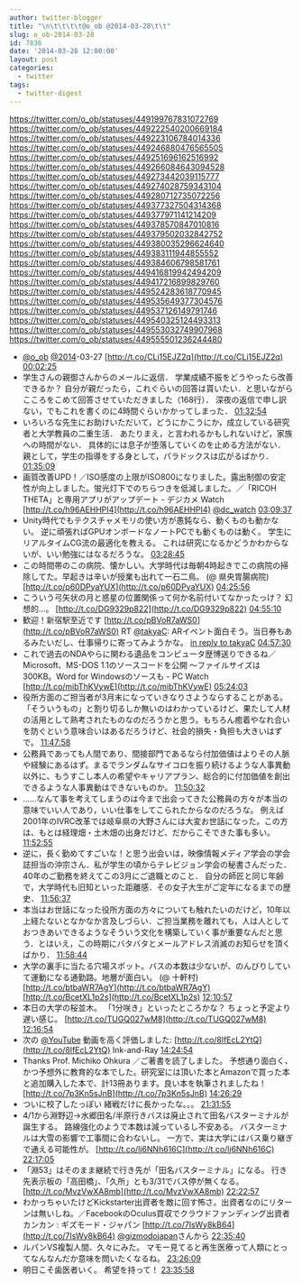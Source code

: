 ```yaml
---
author: twitter-blogger
title: "\n\t\t\t\t@o_ob @2014-03-28\t\t"
slug: o_ob-2014-03-28
id: 7836
date: '2014-03-28 12:00:00'
layout: post
categories:
  - twitter
tags:
  - twitter-digest
---
```


https://twitter.com/o_ob/statuses/449199767831072769 https://twitter.com/o_ob/statuses/449222540200669184 https://twitter.com/o_ob/statuses/449223106784014336 https://twitter.com/o_ob/statuses/449246880476565505 https://twitter.com/o_ob/statuses/449251696162516992 https://twitter.com/o_ob/statuses/449266084643094528 https://twitter.com/o_ob/statuses/449273442039115777 https://twitter.com/o_ob/statuses/449274028759343104 https://twitter.com/o_ob/statuses/449280712735072256 https://twitter.com/o_ob/statuses/449377327504314368 https://twitter.com/o_ob/statuses/449377971141214209 https://twitter.com/o_ob/statuses/449378570847010816 https://twitter.com/o_ob/statuses/449379502032842752 https://twitter.com/o_ob/statuses/449380035296624640 https://twitter.com/o_ob/statuses/449383111944855552 https://twitter.com/o_ob/statuses/449384606798581761 https://twitter.com/o_ob/statuses/449416819942494209 https://twitter.com/o_ob/statuses/449417216899829760 https://twitter.com/o_ob/statuses/449524283618770945 https://twitter.com/o_ob/statuses/449535649377304576 https://twitter.com/o_ob/statuses/449537126149791746 https://twitter.com/o_ob/statuses/449540325124493313 https://twitter.com/o_ob/statuses/449553032749907968 https://twitter.com/o_ob/statuses/449555501236244480  

*   [@o_ob](https://twitter.com/o_ob) [@2014](https://twitter.com/2014)-03-27 [http://t.co/CLi15EJZ2q](http://t.co/CLi15EJZ2q) [00:02:25](https://twitter.com/o_ob/statuses/449199767831072769)
*   学生さんの親御さんからのメールに返信． 学業成績不振をどうやったら改善できるか？ 自分が親だったら，これぐらいの回答は貰いたい．と思いながらこころをこめて回答させていただきました（168行）． 深夜の返信で申し訳ない，でもこれを書くのに4時間ぐらいかかってしまった． [01:32:54](https://twitter.com/o_ob/statuses/449222540200669184)
*   いろいろな先生にお助けいただいて，どうにかこうにか，成立している研究者と大学教員の二重生活． あたりまえ，と言われるかもしれないけど，家族への時間がない． 具体的には息子が堕落していくのを止める方法がない． 親として，学生の指導をする身として，パラドックスは広がるばかり． [01:35:09](https://twitter.com/o_ob/statuses/449223106784014336)
*   画質改善UPD！／ISO感度の上限がISO800になりました。露出制御の安定性が向上しました。蛍光灯下でのちらつきを低減しました。／「RICOH THETA」と専用アプリがアップデート - デジカメ Watch [http://t.co/h96AEHHPI4](http://t.co/h96AEHHPI4) [@dc_watch](https://twitter.com/dc_watch) [03:09:37](https://twitter.com/o_ob/statuses/449246880476565505)
*   Unity時代でもテクスチャメモリの使い方が愚鈍なら、動くものも動かない。 逆に頑張ればGPUオンボードなノートPCでも動くものは動く。 学生にリアルタイムCG流の最適化を教える。 これは研究になるかどうかわからないが、いい勉強にはなるだろうな。 [03:28:45](https://twitter.com/o_ob/statuses/449251696162516992)
*   この時間帯のこの病院、懐かしい。大学時代は毎朝4時起きでこの病院の掃除してた。早起きは辛いが授業も出れて一石二鳥。 (@ 県央胃腸病院) [http://t.co/p60DPyaYUX](http://t.co/p60DPyaYUX) [04:25:56](https://twitter.com/o_ob/statuses/449266084643094528)
*   こういう弓矢状の月と惑星の位置関係って何か名前付いてなかったっけ？ 幻想的...。 [http://t.co/DG9329p822](http://t.co/DG9329p822) [04:55:10](https://twitter.com/o_ob/statuses/449273442039115777)
*   歓迎！新宿駅至近です [http://t.co/pBVoR7aWS0](http://t.co/pBVoR7aWS0) RT [@takyaC](https://twitter.com/takyaC): ARイベント面白そう。当日券もあるみたいだし、仕事帰りに寄ってみようかな。 [in reply to takyaC](https://twitter.com/takyaC/statuses/449201684518944768) [04:57:30](https://twitter.com/o_ob/statuses/449274028759343104)
*   これで過去のNDAやらに関わる遺品をコンピュータ歴博送りできるね／Microsoft、MS-DOS 1.1のソースコードを公開 ～ファイルサイズは300KB。Word for Windowsのソースも - PC Watch [http://t.co/mibThKVywE](http://t.co/mibThKVywE) [05:24:03](https://twitter.com/o_ob/statuses/449280712735072256)
*   役所方面のご担当者が3月末になっていきなりさようならすることがある。 「そういうもの」と割り切るしか無いのはわかっているけど、果たして人材の活用として熟考されたものなのだろうかと思う。もちろん癒着やなれ合いを防ぐという意味合いはあるだろうけど、社会的損失・負担も大きいはずで。 [11:47:58](https://twitter.com/o_ob/statuses/449377327504314368)
*   公務員であっても人間であり、間接部門であるなら付加価値はよりその人脈や経験にあるはず。まるでランダムなサイコロを振り続けるような人事異動以外に、もうすこし本人の希望やキャリアプラン、総合的に付加価値を創出できるような人事異動はできないものか。 [11:50:32](https://twitter.com/o_ob/statuses/449377971141214209)
*   ……なんて事を考えてしまうのは今まで出会ってきた公務員の方々が本当の意味でいい人であり，いい仕事をしてこられたからなのだろうな。 例えば2001年のIVRC改革では岐阜県の大野さんには大変お世話になった。この方は、もとは経理畑・土木畑の出身だけど、だからこそできた事も多い。 [11:52:55](https://twitter.com/o_ob/statuses/449378570847010816)
*   逆に，長く勤めてすごいな！と思う出会いは，映像情報メディア学会の学会誌担当の沖宗さん．私が学生の頃からテレビジョン学会の秘書さんだった．40年のご勤務を終えてこの3月にご退職とのこと． 自分の師匠と同じ年齢で，大学時代も旧知といった距離感．その女子大生がご定年になるまでの歴史． [11:56:37](https://twitter.com/o_ob/statuses/449379502032842752)
*   本当はお世話になった役所方面の方々についても触れたいのだけど，10年以上経たないとなかなか言及しづらい．ご担当業務を離れても，人は人としておつきあいできるようなそういう文化を構築していく事が重要なんだと思う．とはいえ，この時期にバタバタとメールアドレス消滅のお知らせを頂くばかり． [11:58:44](https://twitter.com/o_ob/statuses/449380035296624640)
*   大学の裏手に当たる穴場スポット。バスの本数は少ないが、のんびりしていて運動になる通勤路。地層が面白い。 (@ 十軒村) [http://t.co/btbaWR7AgY](http://t.co/btbaWR7AgY) [http://t.co/BcetXL1p2s](http://t.co/BcetXL1p2s) [12:10:57](https://twitter.com/o_ob/statuses/449383111944855552)
*   本日の大学の桜並木。 「1分咲き」といったところかな？ ちょっと予定より遅い感じ。 [http://t.co/TUGQ027wM8](http://t.co/TUGQ027wM8) [12:16:54](https://twitter.com/o_ob/statuses/449384606798581761)
*   次の [@YouTube](https://twitter.com/YouTube) 動画を高く評価しました: [http://t.co/8lfEcL2YtQ](http://t.co/8lfEcL2YtQ) Ink-and-Ray [14:24:54](https://twitter.com/o_ob/statuses/449416819942494209)
*   Thanks Prof. Michiko Ohkura ／ご著書を読了しました。 予想通り面白く、かつ予想外に教育的な本でした。研究室には頂いた本とAmazonで買った本と追加購入した本で、計13冊あります。良い本を執筆されましたね！ [http://t.co/7p3Kn5sJnB](http://t.co/7p3Kn5sJnB) [14:26:29](https://twitter.com/o_ob/statuses/449417216899829760)
*   ついに校了したっぽい 緒戦だけに長かったな。。。 [21:31:55](https://twitter.com/o_ob/statuses/449524283618770945)
*   4/1から淵野辺→水郷田名/半原行きバスは廃止されて田名バスターミナルが誕生する。 路線強化のようで本数は減っているし不安ある。 バスターミナルは大雪の影響で工事間に合わないし。 一方で、実は大学にはバス乗り継ぎで通える可能性が。 [http://t.co/lj6NNh616C](http://t.co/lj6NNh616C) [22:17:05](https://twitter.com/o_ob/statuses/449535649377304576)
*   「淵53」はそのまま継続で行き先が「田名バスターミナル」になる。 行き先表示板の「高田橋」、「久所」とも3/31でバス停が無くなる。 [http://t.co/MvzVwXA8mb](http://t.co/MvzVwXA8mb) [22:22:57](https://twitter.com/o_ob/statuses/449537126149791746)
*   わかっちゃいたけどKickstarter出資者を敵に回す怖さ。出資者なのにリターンは無いしね。／FacebookのOculus買収でクラウドファンディング出資者カンカン : ギズモード・ジャパン [http://t.co/7IsWy8kB64](http://t.co/7IsWy8kB64) [@gizmodojapan](https://twitter.com/gizmodojapan)さんから [22:35:40](https://twitter.com/o_ob/statuses/449540325124493313)
*   ルパンVS複製人間、久々にみた。 マモー見てると再生医療って人類にとってなんなんだか意味を問いたくなるね。 [23:26:09](https://twitter.com/o_ob/statuses/449553032749907968)
*   明日こそ歯医者いく。 希望を持って！ [23:35:58](https://twitter.com/o_ob/statuses/449555501236244480)